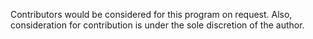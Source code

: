 Contributors would be considered for this program on request. 
Also, consideration for contribution is under the sole discretion of the author.
